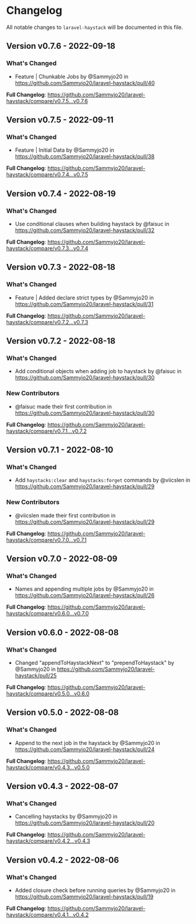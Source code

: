 # Changelog

All notable changes to `laravel-haystack` will be documented in this file.

## Version v0.7.6 - 2022-09-18

### What's Changed

- Feature | Chunkable Jobs by @Sammyjo20 in https://github.com/Sammyjo20/laravel-haystack/pull/40

**Full Changelog**: https://github.com/Sammyjo20/laravel-haystack/compare/v0.7.5...v0.7.6

## Version v0.7.5 - 2022-09-11

### What's Changed

- Feature | Initial Data by @Sammyjo20 in https://github.com/Sammyjo20/laravel-haystack/pull/38

**Full Changelog**: https://github.com/Sammyjo20/laravel-haystack/compare/v0.7.4...v0.7.5

## Version v0.7.4 - 2022-08-19

### What's Changed

- Use conditional clauses when building haystack by @faisuc in https://github.com/Sammyjo20/laravel-haystack/pull/32

**Full Changelog**: https://github.com/Sammyjo20/laravel-haystack/compare/v0.7.3...v0.7.4

## Version v0.7.3 - 2022-08-18

### What's Changed

- Feature | Added declare strict types by @Sammyjo20 in https://github.com/Sammyjo20/laravel-haystack/pull/31

**Full Changelog**: https://github.com/Sammyjo20/laravel-haystack/compare/v0.7.2...v0.7.3

## Version v0.7.2 - 2022-08-18

### What's Changed

- Add conditional objects when adding job to haystack by @faisuc in https://github.com/Sammyjo20/laravel-haystack/pull/30

### New Contributors

- @faisuc made their first contribution in https://github.com/Sammyjo20/laravel-haystack/pull/30

**Full Changelog**: https://github.com/Sammyjo20/laravel-haystack/compare/v0.7.1...v0.7.2

## Version v0.7.1 - 2022-08-10

### What's Changed

- Add `haystacks:clear` and `haystacks:forget` commands by @viicslen in https://github.com/Sammyjo20/laravel-haystack/pull/29

### New Contributors

- @viicslen made their first contribution in https://github.com/Sammyjo20/laravel-haystack/pull/29

**Full Changelog**: https://github.com/Sammyjo20/laravel-haystack/compare/v0.7.0...v0.7.1

## Version v0.7.0 - 2022-08-09

### What's Changed

- Names and appending multiple jobs by @Sammyjo20 in https://github.com/Sammyjo20/laravel-haystack/pull/26

**Full Changelog**: https://github.com/Sammyjo20/laravel-haystack/compare/v0.6.0...v0.7.0

## Version v0.6.0 - 2022-08-08

### What's Changed

- Changed "appendToHaystackNext" to "prependToHaystack" by @Sammyjo20 in https://github.com/Sammyjo20/laravel-haystack/pull/25

**Full Changelog**: https://github.com/Sammyjo20/laravel-haystack/compare/v0.5.0...v0.6.0

## Version v0.5.0 - 2022-08-08

### What's Changed

- Append to the next job in the haystack by @Sammyjo20 in https://github.com/Sammyjo20/laravel-haystack/pull/24

**Full Changelog**: https://github.com/Sammyjo20/laravel-haystack/compare/v0.4.3...v0.5.0

## Version v0.4.3 - 2022-08-07

### What's Changed

- Cancelling haystacks by @Sammyjo20 in https://github.com/Sammyjo20/laravel-haystack/pull/20

**Full Changelog**: https://github.com/Sammyjo20/laravel-haystack/compare/v0.4.2...v0.4.3

## Version v0.4.2 - 2022-08-06

### What's Changed

- Added closure check before running queries by @Sammyjo20 in https://github.com/Sammyjo20/laravel-haystack/pull/19

**Full Changelog**: https://github.com/Sammyjo20/laravel-haystack/compare/v0.4.1...v0.4.2
